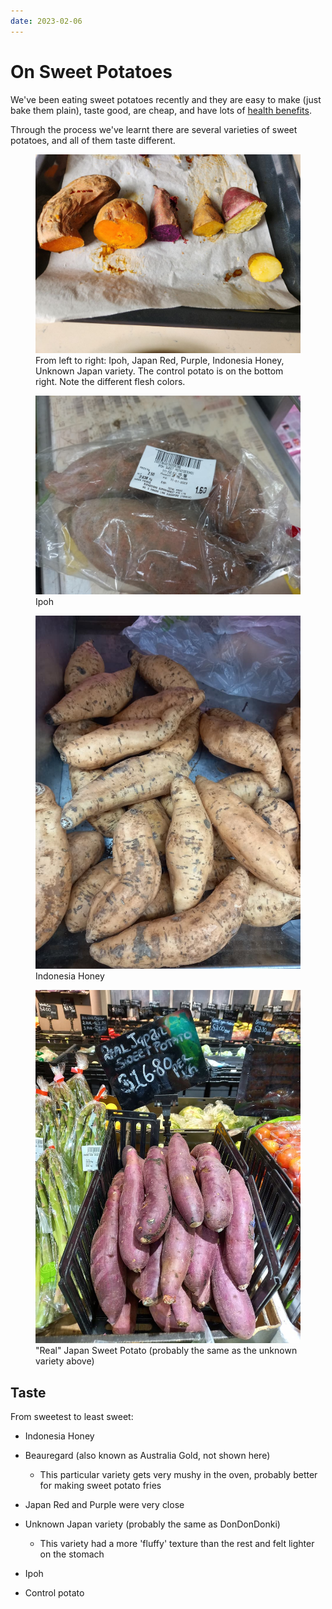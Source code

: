 ```yaml
---
date: 2023-02-06
---
```


# On Sweet Potatoes

We've been eating sweet potatoes recently and they are easy to make (just bake them plain), taste good, are cheap, and have lots of [health benefits][health].

Through the process we've learnt there are several varieties of sweet potatoes, and all of them taste different.

<!-- more -->

<figure>
  <div ><img src="/static/2023-02-06/sweet-potatoes.jpg" alt="Sweet potato varieties" loading="lazy"/></div>
  <figcaption>From left to right: Ipoh, Japan Red, Purple, Indonesia Honey, Unknown Japan variety. The control potato is on the bottom right. Note the different flesh colors.</figcaption>
</figure>

<figure>
  <div ><img src="/static/2023-02-06/ipoh.jpg" alt="Sweet potato varieties" loading="lazy"/></div>
  <figcaption>Ipoh</figcaption>
</figure>

<figure>
  <div ><img src="/static/2023-02-06/indonesia-honey.jpg" alt="Sweet potato varieties" loading="lazy"/></div>
  <figcaption>Indonesia Honey</figcaption>
</figure>

<figure>
  <div ><img src="/static/2023-02-06/real-japan-sweet-potato.jpg" alt="Sweet potato varieties" loading="lazy"/></div>
  <figcaption>"Real" Japan Sweet Potato (probably the same as the unknown variety above)</figcaption>
</figure>

## Taste

From sweetest to least sweet:

-   Indonesia Honey
-   Beauregard (also known as Australia Gold, not shown here)

    -   This particular variety gets very mushy in the oven, probably better for making sweet potato fries

-   Japan Red and Purple were very close
-   Unknown Japan variety (probably the same as DonDonDonki)

    -   This variety had a more 'fluffy' texture than the rest and felt lighter on the stomach

-   Ipoh
-   Control potato

[health]: https://www.healthline.com/nutrition/foods/sweet-potatoes
